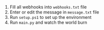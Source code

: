 1. Fill all webhooks into `webhooks.txt` file
2. Enter or edit the message in `message.txt` file
3. Run `setup.ps1` to set up the environment
4. Run `main.py` and watch the world burn